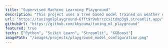 ```yaml
---
title: "Supervised Machine Learning Playground"
description: "This project uses a tree based model trained on weather data to predict rain, with a Streamlit application providing an interactive interface for users to fit the hyperparams and grid search."
url: "https://tuningmlplayground-6fft9r9obrrzcxitdmp3g9.streamlit.app/"
githubUrl: "https://github.com/kkyouma/tuning_ml_playground"
featured: true
techs: ["Python", "Scikit Learn", "Streamlit", "XGBoost"]
imagePath: "/images/projects/playground_model_configuration.png"
---
```


